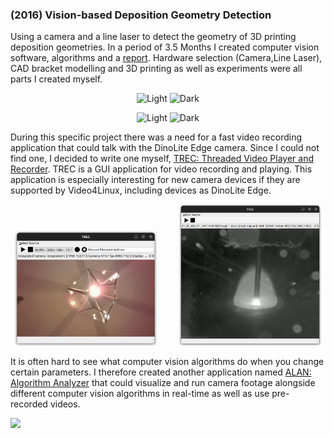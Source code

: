 ### (2016) Vision-based Deposition Geometry Detection

Using a camera and a line laser to detect the geometry of 3D printing deposition
geometries. In a period of 3.5 Months I created computer vision software, algorithms and a
[report](https://github.com/gijsvanhoutum/2016_internship_msam/blob/master/report/0872274-VisionBasedDepositionGeometryDetection.pdf). 
Hardware selection (Camera,Line Laser), CAD bracket modelling and 3D printing as well as experiments were 
all parts I created myself. 

<p align="center">
  <img alt="Light" src="https://github.com/gijsvanhoutum/2016_internship_msam/blob/master/icons/setup.png?raw=true" width="45%">
  <img alt="Dark" src="https://github.com/gijsvanhoutum/2016_internship_msam/blob/master/icons/dinolite.png?raw=true" width="45%">
</p>

<p align="center">
  <img alt="Light" src="https://github.com/gijsvanhoutum/2016_internship_msam/blob/master/icons/line.png?raw=true" width="55%">
  <img alt="Dark" src="https://github.com/gijsvanhoutum/2016_internship_msam/blob/master/icons/algo.png?raw=true" width="35%">
</p>

During this specific project there was a need for a fast video recording application that could talk with the
DinoLite Edge camera. Since I could not find one, I decided to write one myself, [TREC: Threaded Video Player and Recorder](https://github.com/gijsvanhoutum/trec). 
TREC is a GUI application for video recording and playing. This application is especially 
interesting for new camera devices if they are supported by Video4Linux, including devices as
DinoLite Edge.

<p align="center">
  <img alt="Light" src="https://github.com/gijsvanhoutum/trec/blob/master/icons/screenshot_player.png?raw=true" width="45%">
&nbsp; &nbsp; &nbsp; &nbsp;
  <img alt="Dark" src="https://github.com/gijsvanhoutum/trec/blob/master/icons/screenshot_recorder.png?raw=true" width="45%">
</p>

It is often hard to see what computer vision algorithms do when you change certain parameters. I therefore created another 
application named [ALAN: Algorithm Analyzer](https://github.com/gijsvanhoutum/alan) that could visualize and run camera footage alongside different 
computer vision algorithms in real-time as well as use pre-recorded videos. 

<img src="images/dummy_thumbnail.jpg?raw=true"/>